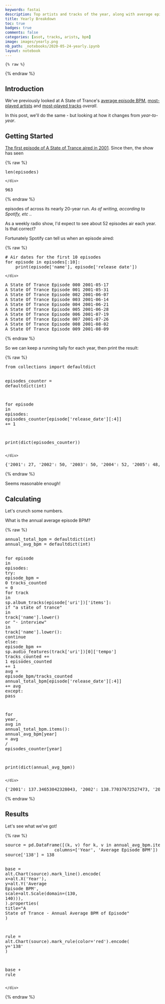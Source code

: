 ```yaml
---
keywords: fastai
description: Top artists and tracks of the year, along with average episode BPM.
title: Yearly Breakdown
toc: true 
badges: true
comments: false
categories: [asot, tracks, arists, bpm]
image: images/yearly.png
nb_path: _notebooks/2020-05-24-yearly.ipynb
layout: notebook
---
```


<!--
#################################################
### THIS FILE WAS AUTOGENERATED! DO NOT EDIT! ###
#################################################
# file to edit: _notebooks/2020-05-24-yearly.ipynb
-->

<div class="container" id="notebook-container">
        
    {% raw %}
    
<div class="cell border-box-sizing code_cell rendered">

</div>
    {% endraw %}

<div class="cell border-box-sizing text_cell rendered"><div class="inner_cell">
<div class="text_cell_render border-box-sizing rendered_html">
<h2 id="Introduction">Introduction<a class="anchor-link" href="#Introduction"> </a></h2>
</div>
</div>
</div>
<div class="cell border-box-sizing text_cell rendered"><div class="inner_cell">
<div class="text_cell_render border-box-sizing rendered_html">
<p>We've previously looked at A State of Trance's <a href="https://scottbrenner.github.io/asot-jupyter/asot/bpm/2020/04/28/avg-bpm.html">average episode BPM</a>, <a href="https://scottbrenner.github.io/asot-jupyter/asot/artists/2020/05/02/artist-plays.html">most-played artists</a> and <a href="https://scottbrenner.github.io/asot-jupyter/asot/tracks/2020/05/16/track-plays.html">most-played tracks</a> <em>overall</em>.</p>
<p>In this post, we'll do the same - but looking at how it changes from <em>year-to-year</em>.</p>

</div>
</div>
</div>
<div class="cell border-box-sizing text_cell rendered"><div class="inner_cell">
<div class="text_cell_render border-box-sizing rendered_html">
<h2 id="Getting-Started">Getting Started<a class="anchor-link" href="#Getting-Started"> </a></h2>
</div>
</div>
</div>
<div class="cell border-box-sizing text_cell rendered"><div class="inner_cell">
<div class="text_cell_render border-box-sizing rendered_html">
<p><a href="https://en.wikipedia.org/wiki/A_State_of_Trance#History">The first episode of A State of Trance aired in 2001</a>. Since then, the show has seen</p>

</div>
</div>
</div>
    {% raw %}
    
<div class="cell border-box-sizing code_cell rendered">
<div class="input">

<div class="inner_cell">
    <div class="input_area">
<div class=" highlight hl-ipython3"><pre><span></span><span class="nb">len</span><span class="p">(</span><span class="n">episodes</span><span class="p">)</span>
</pre></div>

    </div>
</div>
</div>

<div class="output_wrapper">
<div class="output">

<div class="output_area">



<div class="output_text output_subarea output_execute_result">
<pre>963</pre>
</div>

</div>

</div>
</div>

</div>
    {% endraw %}

<div class="cell border-box-sizing text_cell rendered"><div class="inner_cell">
<div class="text_cell_render border-box-sizing rendered_html">
<p>episodes of across its nearly 20-year run. <em>As of writing, according to Spotify, etc ..</em></p>
<p>As a weekly radio show, I'd expect to see about 52 episodes air each year. Is that correct?</p>
<p>Fortunately Spotify can tell us when an episode aired:</p>

</div>
</div>
</div>
    {% raw %}
    
<div class="cell border-box-sizing code_cell rendered">
<div class="input">

<div class="inner_cell">
    <div class="input_area">
<div class=" highlight hl-ipython3"><pre><span></span><span class="c1"># Air dates for the first 10 episodes</span>
<span class="k">for</span> <span class="n">episode</span> <span class="ow">in</span> <span class="n">episodes</span><span class="p">[:</span><span class="mi">10</span><span class="p">]:</span>
    <span class="nb">print</span><span class="p">(</span><span class="n">episode</span><span class="p">[</span><span class="s1">&#39;name&#39;</span><span class="p">],</span> <span class="n">episode</span><span class="p">[</span><span class="s1">&#39;release_date&#39;</span><span class="p">])</span>
</pre></div>

    </div>
</div>
</div>

<div class="output_wrapper">
<div class="output">

<div class="output_area">

<div class="output_subarea output_stream output_stdout output_text">
<pre>A State Of Trance Episode 000 2001-05-17
A State Of Trance Episode 001 2001-05-31
A State Of Trance Episode 002 2001-06-07
A State Of Trance Episode 003 2001-06-14
A State Of Trance Episode 004 2001-06-21
A State Of Trance Episode 005 2001-06-28
A State Of Trance Episode 006 2001-07-19
A State Of Trance Episode 007 2001-07-26
A State Of Trance Episode 008 2001-08-02
A State Of Trance Episode 009 2001-08-09
</pre>
</div>
</div>

</div>
</div>

</div>
    {% endraw %}

<div class="cell border-box-sizing text_cell rendered"><div class="inner_cell">
<div class="text_cell_render border-box-sizing rendered_html">
<p>So we can keep a running tally for each year, then print the result:</p>

</div>
</div>
</div>
    {% raw %}
    
<div class="cell border-box-sizing code_cell rendered">
<div class="input">

<div class="inner_cell">
    <div class="input_area">
<div class=" highlight hl-ipython3"><pre><span></span><span class="kn">from</span> <span class="nn">collections</span> <span class="kn">import</span> <span class="n">defaultdict</span>

<span class="n">episodes_counter</span> <span class="o">=</span> <span class="n">defaultdict</span><span class="p">(</span><span class="nb">int</span><span class="p">)</span>

<span class="k">for</span> <span class="n">episode</span> <span class="ow">in</span> <span class="n">episodes</span><span class="p">:</span>
    <span class="n">episodes_counter</span><span class="p">[</span><span class="n">episode</span><span class="p">[</span><span class="s1">&#39;release_date&#39;</span><span class="p">][:</span><span class="mi">4</span><span class="p">]]</span> <span class="o">+=</span> <span class="mi">1</span>

<span class="nb">print</span><span class="p">(</span><span class="nb">dict</span><span class="p">(</span><span class="n">episodes_counter</span><span class="p">))</span>
</pre></div>

    </div>
</div>
</div>

<div class="output_wrapper">
<div class="output">

<div class="output_area">

<div class="output_subarea output_stream output_stdout output_text">
<pre>{&#39;2001&#39;: 27, &#39;2002&#39;: 50, &#39;2003&#39;: 50, &#39;2004&#39;: 52, &#39;2005&#39;: 48, &#39;2006&#39;: 50, &#39;2007&#39;: 51, &#39;2008&#39;: 51, &#39;2009&#39;: 51, &#39;2010&#39;: 50, &#39;2011&#39;: 52, &#39;2012&#39;: 51, &#39;2013&#39;: 51, &#39;2014&#39;: 51, &#39;2015&#39;: 52, &#39;2016&#39;: 50, &#39;2017&#39;: 51, &#39;2018&#39;: 52, &#39;2019&#39;: 52, &#39;2020&#39;: 21}
</pre>
</div>
</div>

</div>
</div>

</div>
    {% endraw %}

<div class="cell border-box-sizing text_cell rendered"><div class="inner_cell">
<div class="text_cell_render border-box-sizing rendered_html">
<p>Seems reasonable enough!</p>

</div>
</div>
</div>
<div class="cell border-box-sizing text_cell rendered"><div class="inner_cell">
<div class="text_cell_render border-box-sizing rendered_html">
<h2 id="Calculating">Calculating<a class="anchor-link" href="#Calculating"> </a></h2>
</div>
</div>
</div>
<div class="cell border-box-sizing text_cell rendered"><div class="inner_cell">
<div class="text_cell_render border-box-sizing rendered_html">
<p>Let's crunch some numbers.</p>
<p>What is the annual average episode BPM?</p>

</div>
</div>
</div>
    {% raw %}
    
<div class="cell border-box-sizing code_cell rendered">
<div class="input">

<div class="inner_cell">
    <div class="input_area">
<div class=" highlight hl-ipython3"><pre><span></span><span class="n">annual_total_bpm</span> <span class="o">=</span> <span class="n">defaultdict</span><span class="p">(</span><span class="nb">int</span><span class="p">)</span>
<span class="n">annual_avg_bpm</span> <span class="o">=</span> <span class="n">defaultdict</span><span class="p">(</span><span class="nb">int</span><span class="p">)</span>

<span class="k">for</span> <span class="n">episode</span> <span class="ow">in</span> <span class="n">episodes</span><span class="p">:</span>
    <span class="k">try</span><span class="p">:</span>
        <span class="n">episode_bpm</span> <span class="o">=</span> <span class="mi">0</span>
        <span class="n">tracks_counted</span> <span class="o">=</span> <span class="mi">0</span>
        <span class="k">for</span> <span class="n">track</span> <span class="ow">in</span> <span class="n">sp</span><span class="o">.</span><span class="n">album_tracks</span><span class="p">(</span><span class="n">episode</span><span class="p">[</span><span class="s1">&#39;uri&#39;</span><span class="p">])[</span><span class="s1">&#39;items&#39;</span><span class="p">]:</span>
            <span class="k">if</span> <span class="s2">&quot;a state of trance&quot;</span> <span class="ow">in</span> <span class="n">track</span><span class="p">[</span><span class="s1">&#39;name&#39;</span><span class="p">]</span><span class="o">.</span><span class="n">lower</span><span class="p">()</span> <span class="ow">or</span> <span class="s2">&quot;- interview&quot;</span> <span class="ow">in</span> <span class="n">track</span><span class="p">[</span><span class="s1">&#39;name&#39;</span><span class="p">]</span><span class="o">.</span><span class="n">lower</span><span class="p">():</span>
                <span class="k">continue</span>
            <span class="k">else</span><span class="p">:</span>
                <span class="n">episode_bpm</span> <span class="o">+=</span> <span class="n">sp</span><span class="o">.</span><span class="n">audio_features</span><span class="p">(</span><span class="n">track</span><span class="p">[</span><span class="s1">&#39;uri&#39;</span><span class="p">])[</span><span class="mi">0</span><span class="p">][</span><span class="s1">&#39;tempo&#39;</span><span class="p">]</span>
                <span class="n">tracks_counted</span> <span class="o">+=</span> <span class="mi">1</span>
        <span class="n">episodes_counted</span> <span class="o">+=</span> <span class="mi">1</span>
        <span class="n">avg</span> <span class="o">=</span> <span class="n">episode_bpm</span><span class="o">/</span><span class="n">tracks_counted</span>
        <span class="n">annual_total_bpm</span><span class="p">[</span><span class="n">episode</span><span class="p">[</span><span class="s1">&#39;release_date&#39;</span><span class="p">][:</span><span class="mi">4</span><span class="p">]]</span> <span class="o">+=</span> <span class="n">avg</span>
    <span class="k">except</span><span class="p">:</span>
        <span class="k">pass</span>

<span class="k">for</span> <span class="n">year</span><span class="p">,</span> <span class="n">avg</span> <span class="ow">in</span> <span class="n">annual_total_bpm</span><span class="o">.</span><span class="n">items</span><span class="p">():</span>
    <span class="n">annual_avg_bpm</span><span class="p">[</span><span class="n">year</span><span class="p">]</span> <span class="o">=</span> <span class="n">avg</span> <span class="o">/</span> <span class="n">episodes_counter</span><span class="p">[</span><span class="n">year</span><span class="p">]</span>

<span class="nb">print</span><span class="p">(</span><span class="nb">dict</span><span class="p">(</span><span class="n">annual_avg_bpm</span><span class="p">))</span>
</pre></div>

    </div>
</div>
</div>

<div class="output_wrapper">
<div class="output">

<div class="output_area">

<div class="output_subarea output_stream output_stdout output_text">
<pre>{&#39;2001&#39;: 137.34653042328043, &#39;2002&#39;: 138.77037672527473, &#39;2003&#39;: 137.87648184593183, &#39;2004&#39;: 136.8379514048452, &#39;2005&#39;: 135.9946882254463, &#39;2006&#39;: 136.21986194104406, &#39;2007&#39;: 135.31834901771512, &#39;2008&#39;: 134.5739768988312, &#39;2009&#39;: 134.84276103847634, &#39;2010&#39;: 134.2873634011065, &#39;2011&#39;: 133.38769823050973, &#39;2012&#39;: 133.77641000308137, &#39;2013&#39;: 134.89472557606408, &#39;2014&#39;: 134.62926964078503, &#39;2015&#39;: 133.21748777702336, &#39;2016&#39;: 133.8357659060619, &#39;2017&#39;: 133.83226986060524, &#39;2018&#39;: 132.8617358100079, &#39;2019&#39;: 133.39046580493476, &#39;2020&#39;: 133.46879858547982}
</pre>
</div>
</div>

</div>
</div>

</div>
    {% endraw %}

<div class="cell border-box-sizing text_cell rendered"><div class="inner_cell">
<div class="text_cell_render border-box-sizing rendered_html">
<h2 id="Results">Results<a class="anchor-link" href="#Results"> </a></h2>
</div>
</div>
</div>
<div class="cell border-box-sizing text_cell rendered"><div class="inner_cell">
<div class="text_cell_render border-box-sizing rendered_html">
<p>Let's see what we've got!</p>

</div>
</div>
</div>
    {% raw %}
    
<div class="cell border-box-sizing code_cell rendered">
<div class="input">

<div class="inner_cell">
    <div class="input_area">
<div class=" highlight hl-ipython3"><pre><span></span><span class="n">source</span> <span class="o">=</span> <span class="n">pd</span><span class="o">.</span><span class="n">DataFrame</span><span class="p">([(</span><span class="n">k</span><span class="p">,</span> <span class="n">v</span><span class="p">)</span> <span class="k">for</span> <span class="n">k</span><span class="p">,</span> <span class="n">v</span> <span class="ow">in</span> <span class="n">annual_avg_bpm</span><span class="o">.</span><span class="n">items</span><span class="p">()],</span> 
                   <span class="n">columns</span><span class="o">=</span><span class="p">[</span><span class="s1">&#39;Year&#39;</span><span class="p">,</span> <span class="s1">&#39;Average Episode BPM&#39;</span><span class="p">])</span>
<span class="n">source</span><span class="p">[</span><span class="s1">&#39;138&#39;</span><span class="p">]</span> <span class="o">=</span> <span class="mi">138</span>

<span class="n">base</span> <span class="o">=</span> <span class="n">alt</span><span class="o">.</span><span class="n">Chart</span><span class="p">(</span><span class="n">source</span><span class="p">)</span><span class="o">.</span><span class="n">mark_line</span><span class="p">()</span><span class="o">.</span><span class="n">encode</span><span class="p">(</span>
    <span class="n">x</span><span class="o">=</span><span class="n">alt</span><span class="o">.</span><span class="n">X</span><span class="p">(</span><span class="s1">&#39;Year&#39;</span><span class="p">),</span>
    <span class="n">y</span><span class="o">=</span><span class="n">alt</span><span class="o">.</span><span class="n">Y</span><span class="p">(</span><span class="s1">&#39;Average Episode BPM&#39;</span><span class="p">,</span> <span class="n">scale</span><span class="o">=</span><span class="n">alt</span><span class="o">.</span><span class="n">Scale</span><span class="p">(</span><span class="n">domain</span><span class="o">=</span><span class="p">(</span><span class="mi">130</span><span class="p">,</span> <span class="mi">140</span><span class="p">))),</span>
<span class="p">)</span><span class="o">.</span><span class="n">properties</span><span class="p">(</span>
    <span class="n">title</span><span class="o">=</span><span class="s2">&quot;A State of Trance - Annual Average BPM of Episode&quot;</span>
<span class="p">)</span>

<span class="n">rule</span> <span class="o">=</span> <span class="n">alt</span><span class="o">.</span><span class="n">Chart</span><span class="p">(</span><span class="n">source</span><span class="p">)</span><span class="o">.</span><span class="n">mark_rule</span><span class="p">(</span><span class="n">color</span><span class="o">=</span><span class="s1">&#39;red&#39;</span><span class="p">)</span><span class="o">.</span><span class="n">encode</span><span class="p">(</span>
    <span class="n">y</span><span class="o">=</span><span class="s1">&#39;138&#39;</span>
<span class="p">)</span>

<span class="n">base</span> <span class="o">+</span> <span class="n">rule</span>
</pre></div>

    </div>
</div>
</div>

<div class="output_wrapper">
<div class="output">

<div class="output_area">


<div class="output_html rendered_html output_subarea output_execute_result">

<div id="altair-viz-0b324a2587ca41a9aa79fa849c1bbd21"></div>
<script type="text/javascript">
  (function(spec, embedOpt){
    let outputDiv = document.currentScript.previousElementSibling;
    if (outputDiv.id !== "altair-viz-0b324a2587ca41a9aa79fa849c1bbd21") {
      outputDiv = document.getElementById("altair-viz-0b324a2587ca41a9aa79fa849c1bbd21");
    }
    const paths = {
      "vega": "https://cdn.jsdelivr.net/npm//vega@5?noext",
      "vega-lib": "https://cdn.jsdelivr.net/npm//vega-lib?noext",
      "vega-lite": "https://cdn.jsdelivr.net/npm//vega-lite@4.8.1?noext",
      "vega-embed": "https://cdn.jsdelivr.net/npm//vega-embed@6?noext",
    };

    function loadScript(lib) {
      return new Promise(function(resolve, reject) {
        var s = document.createElement('script');
        s.src = paths[lib];
        s.async = true;
        s.onload = () => resolve(paths[lib]);
        s.onerror = () => reject(`Error loading script: ${paths[lib]}`);
        document.getElementsByTagName("head")[0].appendChild(s);
      });
    }

    function showError(err) {
      outputDiv.innerHTML = `<div class="error" style="color:red;">${err}</div>`;
      throw err;
    }

    function displayChart(vegaEmbed) {
      vegaEmbed(outputDiv, spec, embedOpt)
        .catch(err => showError(`Javascript Error: ${err.message}<br>This usually means there's a typo in your chart specification. See the javascript console for the full traceback.`));
    }

    if(typeof define === "function" && define.amd) {
      requirejs.config({paths});
      require(["vega-embed"], displayChart, err => showError(`Error loading script: ${err.message}`));
    } else if (typeof vegaEmbed === "function") {
      displayChart(vegaEmbed);
    } else {
      loadScript("vega")
        .then(() => loadScript("vega-lite"))
        .then(() => loadScript("vega-embed"))
        .catch(showError)
        .then(() => displayChart(vegaEmbed));
    }
  })({"config": {"view": {"continuousWidth": 400, "continuousHeight": 300}}, "layer": [{"mark": "line", "encoding": {"x": {"type": "nominal", "field": "Year"}, "y": {"type": "quantitative", "field": "Average Episode BPM", "scale": {"domain": [130, 140]}}}, "title": "A State of Trance - Annual Average BPM of Episode"}, {"mark": {"type": "rule", "color": "red"}, "encoding": {"y": {"type": "quantitative", "field": "138"}}}], "data": {"name": "data-24d5fd95359d0348eac083943aa57f1d"}, "$schema": "https://vega.github.io/schema/vega-lite/v4.8.1.json", "datasets": {"data-24d5fd95359d0348eac083943aa57f1d": [{"Year": "2001", "Average Episode BPM": 137.34653042328043, "138": 138}, {"Year": "2002", "Average Episode BPM": 138.77037672527473, "138": 138}, {"Year": "2003", "Average Episode BPM": 137.87648184593183, "138": 138}, {"Year": "2004", "Average Episode BPM": 136.8379514048452, "138": 138}, {"Year": "2005", "Average Episode BPM": 135.9946882254463, "138": 138}, {"Year": "2006", "Average Episode BPM": 136.21986194104406, "138": 138}, {"Year": "2007", "Average Episode BPM": 135.31834901771512, "138": 138}, {"Year": "2008", "Average Episode BPM": 134.5739768988312, "138": 138}, {"Year": "2009", "Average Episode BPM": 134.84276103847634, "138": 138}, {"Year": "2010", "Average Episode BPM": 134.2873634011065, "138": 138}, {"Year": "2011", "Average Episode BPM": 133.38769823050973, "138": 138}, {"Year": "2012", "Average Episode BPM": 133.77641000308137, "138": 138}, {"Year": "2013", "Average Episode BPM": 134.89472557606408, "138": 138}, {"Year": "2014", "Average Episode BPM": 134.62926964078503, "138": 138}, {"Year": "2015", "Average Episode BPM": 133.21748777702336, "138": 138}, {"Year": "2016", "Average Episode BPM": 133.8357659060619, "138": 138}, {"Year": "2017", "Average Episode BPM": 133.83226986060524, "138": 138}, {"Year": "2018", "Average Episode BPM": 132.8617358100079, "138": 138}, {"Year": "2019", "Average Episode BPM": 133.39046580493476, "138": 138}, {"Year": "2020", "Average Episode BPM": 133.46879858547982, "138": 138}]}}, {"mode": "vega-lite"});
</script>
</div>

</div>

</div>
</div>

</div>
    {% endraw %}

</div>
 

